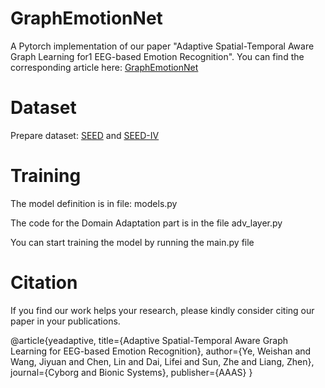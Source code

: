 # GraphEmotionNet
A Pytorch implementation of our paper "Adaptive Spatial-Temporal Aware Graph Learning for1 EEG-based Emotion Recognition".
You can find the corresponding article here: [GraphEmotionNet](https://spj.science.org/doi/pdf/10.34133/cbsystems.0088)
# Dataset
Prepare dataset: [SEED](https://bcmi.sjtu.edu.cn/home/seed/seed.html) and [SEED-IV](https://bcmi.sjtu.edu.cn/home/seed/seed-iv.html)
# Training
The model definition is in file: models.py

The code for the Domain Adaptation part is in the file adv_layer.py

You can start training the model by running the main.py file
# Citation
If you find our work helps your research, please kindly consider citing our paper in your publications.

@article{yeadaptive,
  title={Adaptive Spatial-Temporal Aware Graph Learning for EEG-based Emotion Recognition},
  author={Ye, Weishan and Wang, Jiyuan and Chen, Lin and Dai, Lifei and Sun, Zhe and Liang, Zhen},
  journal={Cyborg and Bionic Systems},
  publisher={AAAS}
}

